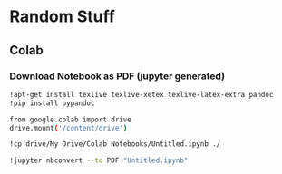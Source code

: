 # Random Stuff

## Colab

### Download Notebook as PDF (jupyter generated)
```bash
!apt-get install texlive texlive-xetex texlive-latex-extra pandoc
!pip install pypandoc

from google.colab import drive
drive.mount('/content/drive')

!cp drive/My Drive/Colab Notebooks/Untitled.ipynb ./

!jupyter nbconvert --to PDF "Untitled.ipynb"
```